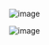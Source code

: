 ![image](https://github.com/user-attachments/assets/19b3e979-d58c-4bc8-b70c-017108f6b01c)

![image](https://github.com/user-attachments/assets/6ca8c1d7-0a25-4912-a6b7-5a64bb3ff714)
